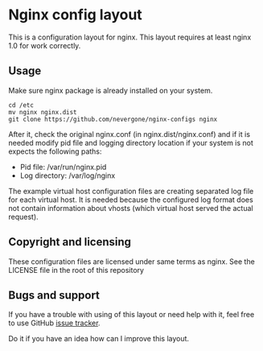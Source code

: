 Nginx config layout
===================

This is a configuration layout for nginx. This layout requires
at least nginx 1.0 for work correctly.

Usage
-----

Make sure nginx package is already installed on your system.

    cd /etc
    mv nginx nginx.dist
    git clone https://github.com/nevergone/nginx-configs nginx

After it, check the original nginx.conf (in nginx.dist/nginx.conf) and
if it is needed modify pid file and logging directory location if your 
system is not expects the following paths:

 - Pid file: /var/run/nginx.pid
 - Log directory: /var/log/nginx

The example virtual host configuration files are creating separated log file
for each virtual host. It is needed because the configured log format does 
not contain information about vhosts (which virtual host served the actual 
request).

Copyright and licensing
-----------------------

These configuration files are licensed under same terms as
nginx. See the LICENSE file in the root of this repository

Bugs and support
----------------

If you have a trouble with using of this layout or need help
with it, feel free to use GitHub [issue tracker](https://github.com/nevergone/nginx-configs/issues).

Do it if you have an idea how can I improve this layout.
